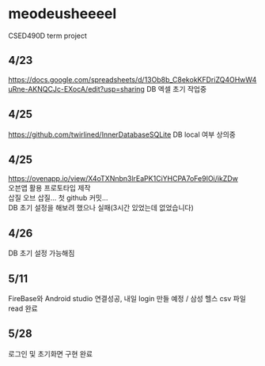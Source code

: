 # meodeusheeeel
CSED490D term project

## 4/23
https://docs.google.com/spreadsheets/d/13Ob8b_C8ekokKFDriZQ4OHwW4uRne-AKNQCJc-EXocA/edit?usp=sharing
DB 엑셀 초기 작업중

## 4/25
https://github.com/twirlined/InnerDatabaseSQLite
DB local 여부 상의중

## 4/25
https://ovenapp.io/view/X4oTXNnbn3lrEaPK1CiYHCPA7oFe9IOi/ikZDw   
오븐앱 활용 프로토타입 제작   
삽질 오브 삽질... 첫 github 커밋...   
DB 초기 설정을 해보려 했으나 실패(3시간 있었는데 없었습니다)

## 4/26   
DB 초기 설정 가능해짐

## 5/11
FireBase와 Android studio 연결성공, 내일 login 만들 예정 / 삼성 헬스 csv 파일 read 완료

## 5/28
로그인 및 초기화면 구현 완료
